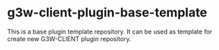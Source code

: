 # g3w-client-plugin-base-template

This is a base plugin template repository. It can be used as template for create new G3W-CLIENT plugin repository.